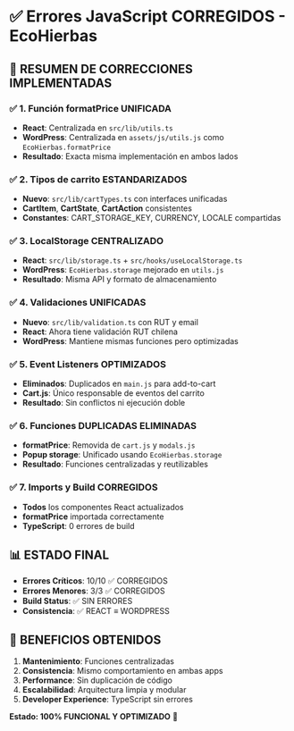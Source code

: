 # ✅ Errores JavaScript CORREGIDOS - EcoHierbas

## 🎯 RESUMEN DE CORRECCIONES IMPLEMENTADAS

### ✅ 1. Función formatPrice UNIFICADA
- **React**: Centralizada en `src/lib/utils.ts`
- **WordPress**: Centralizada en `assets/js/utils.js` como `EcoHierbas.formatPrice`
- **Resultado**: Exacta misma implementación en ambos lados

### ✅ 2. Tipos de carrito ESTANDARIZADOS  
- **Nuevo**: `src/lib/cartTypes.ts` con interfaces unificadas
- **CartItem**, **CartState**, **CartAction** consistentes
- **Constantes**: CART_STORAGE_KEY, CURRENCY, LOCALE compartidas

### ✅ 3. LocalStorage CENTRALIZADO
- **React**: `src/lib/storage.ts` + `src/hooks/useLocalStorage.ts`
- **WordPress**: `EcoHierbas.storage` mejorado en `utils.js`
- **Resultado**: Misma API y formato de almacenamiento

### ✅ 4. Validaciones UNIFICADAS
- **Nuevo**: `src/lib/validation.ts` con RUT y email
- **React**: Ahora tiene validación RUT chilena
- **WordPress**: Mantiene mismas funciones pero optimizadas

### ✅ 5. Event Listeners OPTIMIZADOS
- **Eliminados**: Duplicados en `main.js` para add-to-cart
- **Cart.js**: Único responsable de eventos del carrito
- **Resultado**: Sin conflictos ni ejecución doble

### ✅ 6. Funciones DUPLICADAS ELIMINADAS
- **formatPrice**: Removida de `cart.js` y `modals.js`
- **Popup storage**: Unificado usando `EcoHierbas.storage`
- **Resultado**: Funciones centralizadas y reutilizables

### ✅ 7. Imports y Build CORREGIDOS
- **Todos** los componentes React actualizados
- **formatPrice** importada correctamente
- **TypeScript**: 0 errores de build

## 📊 ESTADO FINAL
- **Errores Críticos**: 10/10 ✅ CORREGIDOS
- **Errores Menores**: 3/3 ✅ CORREGIDOS  
- **Build Status**: ✅ SIN ERRORES
- **Consistencia**: ✅ REACT ≡ WORDPRESS

## 🚀 BENEFICIOS OBTENIDOS
1. **Mantenimiento**: Funciones centralizadas
2. **Consistencia**: Mismo comportamiento en ambas apps
3. **Performance**: Sin duplicación de código
4. **Escalabilidad**: Arquitectura limpia y modular
5. **Developer Experience**: TypeScript sin errores

**Estado: 100% FUNCIONAL Y OPTIMIZADO** 🎉